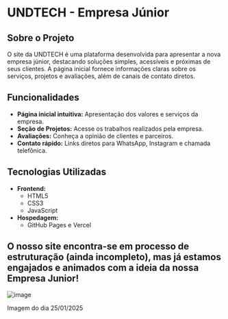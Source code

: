 # UNDTECH - Empresa Júnior 


## Sobre o Projeto

O site da UNDTECH é uma plataforma desenvolvida para apresentar a nova empresa júnior, destacando soluções simples, acessíveis e próximas de seus clientes. A página inicial fornece informações claras sobre os serviços, projetos e avaliações, além de canais de contato diretos.

## Funcionalidades

- **Página inicial intuitiva:** Apresentação dos valores e serviços da empresa.
- **Seção de Projetos:** Acesse os trabalhos realizados pela empresa.
- **Avaliações:** Conheça a opinião de clientes e parceiros.
- **Contato rápido:** Links diretos para WhatsApp, Instagram e chamada telefônica.

## Tecnologias Utilizadas

- **Frontend:**
  - HTML5
  - CSS3
  - JavaScript
- **Hospedagem:**
  - GitHub Pages e Vercel

## O nosso site encontra-se em processo de estruturação (ainda incompleto), mas já estamos engajados e animados com a ideia da nossa Empresa Junior!

![image](https://github.com/user-attachments/assets/1cd019f2-a092-4fe8-b246-53f46fa7c874)


Imagem do dia 25/01/2025
